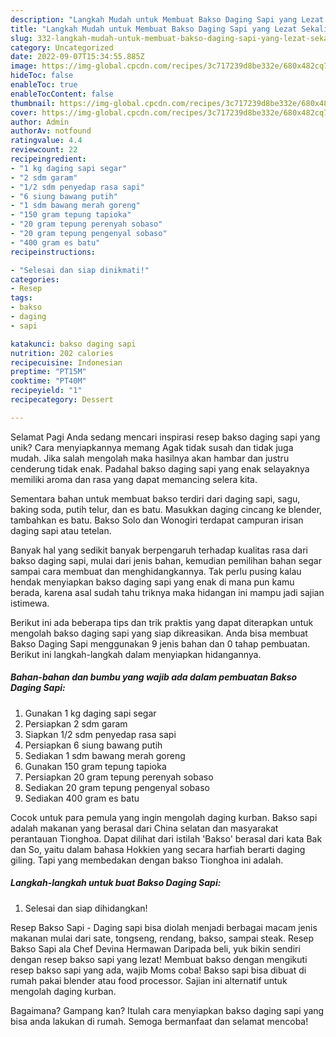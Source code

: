 ```yaml
---
description: "Langkah Mudah untuk Membuat Bakso Daging Sapi yang Lezat Sekali"
title: "Langkah Mudah untuk Membuat Bakso Daging Sapi yang Lezat Sekali"
slug: 332-langkah-mudah-untuk-membuat-bakso-daging-sapi-yang-lezat-sekali
category: Uncategorized
date: 2022-09-07T15:34:55.885Z
image: https://img-global.cpcdn.com/recipes/3c717239d8be332e/680x482cq70/bakso-daging-sapi-foto-resep-utama.jpg
hideToc: false
enableToc: true
enableTocContent: false
thumbnail: https://img-global.cpcdn.com/recipes/3c717239d8be332e/680x482cq70/bakso-daging-sapi-foto-resep-utama.jpg
cover: https://img-global.cpcdn.com/recipes/3c717239d8be332e/680x482cq70/bakso-daging-sapi-foto-resep-utama.jpg
author: Admin
authorAv: notfound
ratingvalue: 4.4
reviewcount: 22
recipeingredient:
- "1 kg daging sapi segar"
- "2 sdm garam"
- "1/2 sdm penyedap rasa sapi"
- "6 siung bawang putih"
- "1 sdm bawang merah goreng"
- "150 gram tepung tapioka"
- "20 gram tepung perenyah sobaso"
- "20 gram tepung pengenyal sobaso"
- "400 gram es batu"
recipeinstructions:

- "Selesai dan siap dinikmati!"
categories:
- Resep
tags:
- bakso
- daging
- sapi

katakunci: bakso daging sapi 
nutrition: 202 calories
recipecuisine: Indonesian
preptime: "PT15M"
cooktime: "PT40M"
recipeyield: "1"
recipecategory: Dessert

---
```



Selamat Pagi Anda sedang mencari inspirasi resep bakso daging sapi yang unik? Cara menyiapkannya memang Agak tidak susah dan tidak juga mudah. Jika salah mengolah maka hasilnya akan hambar dan justru cenderung tidak enak. Padahal bakso daging sapi yang enak selayaknya memiliki aroma dan rasa yang dapat memancing selera kita.


Sementara bahan untuk membuat bakso terdiri dari daging sapi, sagu, baking soda, putih telur, dan es batu. Masukkan daging cincang ke blender, tambahkan es batu. Bakso Solo dan Wonogiri terdapat campuran irisan daging sapi atau tetelan.

Banyak hal yang sedikit banyak berpengaruh terhadap kualitas rasa dari bakso daging sapi, mulai dari jenis bahan, kemudian pemilihan bahan segar sampai cara membuat dan menghidangkannya. Tak perlu pusing kalau hendak menyiapkan bakso daging sapi yang enak di mana pun kamu berada, karena asal sudah tahu triknya maka hidangan ini mampu jadi sajian istimewa.


Berikut ini ada beberapa tips dan trik praktis yang dapat diterapkan untuk mengolah bakso daging sapi yang siap dikreasikan. Anda bisa membuat Bakso Daging Sapi menggunakan 9 jenis bahan dan 0 tahap pembuatan. Berikut ini langkah-langkah dalam menyiapkan hidangannya.

<!--inarticleads1-->

##### Bahan-bahan dan bumbu yang wajib ada dalam pembuatan Bakso Daging Sapi:

1. Gunakan 1 kg daging sapi segar
1. Persiapkan 2 sdm garam
1. Siapkan 1/2 sdm penyedap rasa sapi
1. Persiapkan 6 siung bawang putih
1. Sediakan 1 sdm bawang merah goreng
1. Gunakan 150 gram tepung tapioka
1. Persiapkan 20 gram tepung perenyah sobaso
1. Sediakan 20 gram tepung pengenyal sobaso
1. Sediakan 400 gram es batu


Cocok untuk para pemula yang ingin mengolah daging kurban. Bakso sapi adalah makanan yang berasal dari China selatan dan masyarakat perantauan Tionghoa. Dapat dilihat dari istilah &#39;Bakso&#39; berasal dari kata Bak dan So, yaitu dalam bahasa Hokkien yang secara harfiah berarti daging giling. Tapi yang membedakan dengan bakso Tionghoa ini adalah. 

<!--inarticleads2-->

##### Langkah-langkah untuk buat Bakso Daging Sapi:


1. Selesai dan siap dihidangkan!

Resep Bakso Sapi - Daging sapi bisa diolah menjadi berbagai macam jenis makanan mulai dari sate, tongseng, rendang, bakso, sampai steak. Resep Bakso Sapi ala Chef Devina Hermawan Daripada beli, yuk bikin sendiri dengan resep bakso sapi yang lezat! Membuat bakso dengan mengikuti resep bakso sapi yang ada, wajib Moms coba! Bakso sapi bisa dibuat di rumah pakai blender atau food processor. Sajian ini alternatif untuk mengolah daging kurban. 

Bagaimana? Gampang kan? Itulah cara menyiapkan bakso daging sapi yang bisa anda lakukan di rumah. Semoga bermanfaat dan selamat mencoba!

